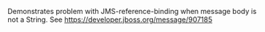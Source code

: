 Demonstrates problem with JMS-reference-binding when message body is not a String.
See https://developer.jboss.org/message/907185
